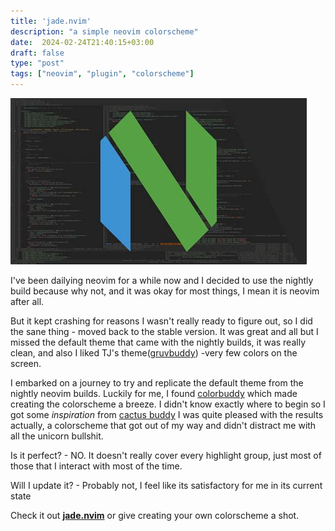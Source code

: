 ```yaml
---
title: 'jade.nvim'
description: "a simple neovim colorscheme"
date:  2024-02-24T21:40:15+03:00
draft: false
type: "post"
tags: ["neovim", "plugin", "colorscheme"]
---
```

![Neovim logo](nvim.jpg)

I've been dailying neovim for a while now and I decided to use the nightly build because why not, and it was okay for most things, I mean it is neovim after all.

But it kept crashing for reasons I wasn't really ready to figure out, so I did the sane thing - moved back to the stable version.
It was great and all but I missed the default theme that came with the nightly builds, it was really clean, and also I liked TJ's theme([gruvbuddy](https://github.com/tjdevries/gruvbuddy.nvim)) -very few colors on the screen.

I embarked on a journey to try and replicate the default theme from the nightly neovim builds. Luckily for me, I found [colorbuddy](https://github.com/tjdevries/colorbuddy.nvim) which made creating the colorscheme a breeze.
I didn't know exactly where to begin so I got some *inspiration* from [cactus buddy](https://github.com/redbug312/cactusbuddy)
I was quite pleased with the results actually, a colorscheme that got out of my way and didn't distract me with all the unicorn bullshit.

Is it perfect? - NO. It doesn't really cover every highlight group, just most of those that I interact with most of the time.

Will I update it? - Probably not, I feel like its satisfactory for me in its current state


Check it out [**jade.nvim**](https://github.com/musaubrian/jade.nvim) or give creating your own colorscheme a shot.

